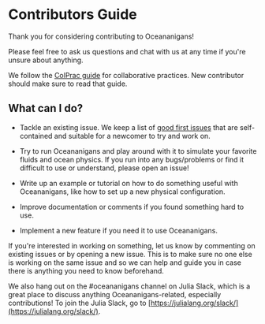 # Contributors Guide

Thank you for considering contributing to Oceananigans! 

Please feel free to ask us questions and chat with us at any time if you're
unsure about anything.

We follow the [ColPrac guide](https://github.com/SciML/ColPrac) for collaborative
practices. New contributor should make sure to read that guide.

## What can I do?

* Tackle an existing issue. We keep a list of [good first issues](https://github.com/climate-machine/Oceananigans.jl/issues?q=is%3Aissue+is%3Aopen+label%3A%22good+first+issue%22)
  that are self-contained and suitable for a newcomer to try and work on.

* Try to run Oceananigans and play around with it to simulate your favorite
  fluids and ocean physics. If you run into any bugs/problems or find it difficult
  to use or understand, please open an issue!

* Write up an example or tutorial on how to do something useful with
  Oceananigans, like how to set up a new physical configuration.

* Improve documentation or comments if you found something hard to use.

* Implement a new feature if you need it to use Oceananigans.

If you're interested in working on something, let us know by commenting on
existing issues or by opening a new issue. This is to make sure no one else
is working on the same issue and so we can help and guide you in case there
is anything you need to know beforehand.

We also hang out on the #oceananigans channel on Julia Slack, which is a great
place to discuss anything Oceananigans-related, especially contributions! To
join the Julia Slack, go to [https://julialang.org/slack/](https://julialang.org/slack/).

